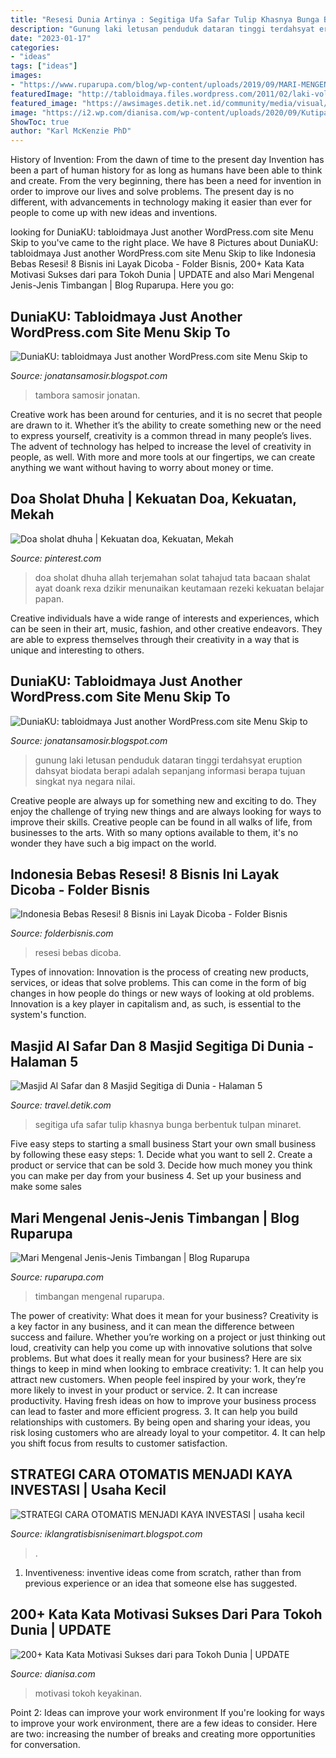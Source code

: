 ```yaml
---
title: "Resesi Dunia Artinya : Segitiga Ufa Safar Tulip Khasnya Bunga Berbentuk Tulpan Minaret"
description: "Gunung laki letusan penduduk dataran tinggi terdahsyat eruption dahsyat biodata berapi adalah sepanjang informasi berapa tujuan singkat nya negara nilai"
date: "2023-01-17"
categories:
- "ideas"
tags: ["ideas"]
images:
- "https://www.ruparupa.com/blog/wp-content/uploads/2019/09/MARI-MENGENAL-JENIS-JENIS-TIMBANGAN-RESIZE.jpg"
featuredImage: "http://tabloidmaya.files.wordpress.com/2011/02/laki-volcano.jpg"
featured_image: "https://awsimages.detik.net.id/community/media/visual/2019/06/12/4db604ec-2be8-4e63-8210-99fbb4b4aa3e_169.jpeg?w=780&amp;q=80"
image: "https://i2.wp.com/dianisa.com/wp-content/uploads/2020/09/Kutipan-Bijak-dari-Tokoh-Dunia.jpg?resize=1000%2C1000&amp;ssl=1"
ShowToc: true
author: "Karl McKenzie PhD"
---
```



History of Invention: From the dawn of time to the present day
Invention has been a part of human history for as long as humans have been able to think and create. From the very beginning, there has been a need for invention in order to improve our lives and solve problems. The present day is no different, with advancements in technology making it easier than ever for people to come up with new ideas and inventions.

	

		
looking for DuniaKU: tabloidmaya Just another WordPress.com site Menu Skip to you've came to the right place. We have 8 Pictures about DuniaKU: tabloidmaya Just another WordPress.com site Menu Skip to like Indonesia Bebas Resesi! 8 Bisnis ini Layak Dicoba - Folder Bisnis, 200+ Kata Kata Motivasi Sukses dari para Tokoh Dunia | UPDATE and also Mari Mengenal Jenis-Jenis Timbangan | Blog Ruparupa. Here you go:
		
    
## DuniaKU: Tabloidmaya Just Another WordPress.com Site Menu Skip To

<img loading=lazy src="https://lh5.googleusercontent.com/proxy/BaOI83RUKfY1NP3_yaC73TMyGYNdrtFZkPqV2r8L_i63SVJaSGBj5QVawyI-q9axdKNrXlV10bCq1rhKngLFO3PQpOkCUCoSB0IDU3BHG6gcgOmgpneoI_nBcX1qeu7fjPc=s0-d" onerror="this.onerror=null;this.src='https://tse2.mm.bing.net/th?id=OIP.32LcUuzGYn23qQ_7mogdNwHaFj&amp;pid=15.1';" alt="DuniaKU: tabloidmaya Just another WordPress.com site Menu Skip to">

_Source: jonatansamosir.blogspot.com_

>tambora samosir jonatan. 

	

Creative work has been around for centuries, and it is no secret that people are drawn to it. Whether it’s the ability to create something new or the need to express yourself, creativity is a common thread in many people’s lives. The advent of technology has helped to increase the level of creativity in people, as well. With more and more tools at our fingertips, we can create anything we want without having to worry about money or time.

    
## Doa Sholat Dhuha | Kekuatan Doa, Kekuatan, Mekah

<img loading=lazy src="https://i.pinimg.com/originals/f7/71/6f/f7716fd0a0081c8c423ad5f6443bac45.jpg" onerror="this.onerror=null;this.src='https://tse2.mm.bing.net/th?id=OIP.XR9mhjPlvA_0gXUDa-5vcAHaFN&amp;pid=15.1';" alt="Doa sholat dhuha | Kekuatan doa, Kekuatan, Mekah">

_Source: pinterest.com_

>doa sholat dhuha allah terjemahan solat tahajud tata bacaan shalat ayat doank rexa dzikir menunaikan keutamaan rezeki kekuatan belajar papan. 

	

Creative individuals have a wide range of interests and experiences, which can be seen in their art, music, fashion, and other creative endeavors. They are able to express themselves through their creativity in a way that is unique and interesting to others.

    
## DuniaKU: Tabloidmaya Just Another WordPress.com Site Menu Skip To

<img loading=lazy src="http://tabloidmaya.files.wordpress.com/2011/02/laki-volcano.jpg" onerror="this.onerror=null;this.src='https://tse2.mm.bing.net/th?id=OIP.Yic3g5BO53mrroe1rkKekQHaGB&amp;pid=15.1';" alt="DuniaKU: tabloidmaya Just another WordPress.com site Menu Skip to">

_Source: jonatansamosir.blogspot.com_

>gunung laki letusan penduduk dataran tinggi terdahsyat eruption dahsyat biodata berapi adalah sepanjang informasi berapa tujuan singkat nya negara nilai. 

	

Creative people are always up for something new and exciting to do. They enjoy the challenge of trying new things and are always looking for ways to improve their skills. Creative people can be found in all walks of life, from businesses to the arts. With so many options available to them, it's no wonder they have such a big impact on the world.

    
## Indonesia Bebas Resesi! 8 Bisnis Ini Layak Dicoba - Folder Bisnis

<img loading=lazy src="https://folderbisnis.com/wp-content/uploads/2021/08/Indonesia-Bebas-Resesi-800x450.jpg" onerror="this.onerror=null;this.src='https://tse1.mm.bing.net/th?id=OIP.wrxUeqTsy5LhkMEjXEPyHwHaEK&amp;pid=15.1';" alt="Indonesia Bebas Resesi! 8 Bisnis ini Layak Dicoba - Folder Bisnis">

_Source: folderbisnis.com_

>resesi bebas dicoba. 

	

Types of innovation:
Innovation is the process of creating new products, services, or ideas that solve problems. This can come in the form of big changes in how people do things or new ways of looking at old problems. Innovation is a key player in capitalism and, as such, is essential to the system's function.

    
## Masjid Al Safar Dan 8 Masjid Segitiga Di Dunia - Halaman 5

<img loading=lazy src="https://awsimages.detik.net.id/community/media/visual/2019/06/12/4db604ec-2be8-4e63-8210-99fbb4b4aa3e_169.jpeg?w=780&amp;q=80" onerror="this.onerror=null;this.src='https://tse1.mm.bing.net/th?id=OIP.FY_gASRHQwTCzJli27AemgHaEK&amp;pid=15.1';" alt="Masjid Al Safar dan 8 Masjid Segitiga di Dunia - Halaman 5">

_Source: travel.detik.com_

>segitiga ufa safar tulip khasnya bunga berbentuk tulpan minaret. 

	

Five easy steps to starting a small business
Start your own small business by following these easy steps: 1. Decide what you want to sell 2. Create a product or service that can be sold 3. Decide how much money you think you can make per day from your business 4. Set up your business and make some sales 
    
## Mari Mengenal Jenis-Jenis Timbangan | Blog Ruparupa

<img loading=lazy src="https://www.ruparupa.com/blog/wp-content/uploads/2019/09/MARI-MENGENAL-JENIS-JENIS-TIMBANGAN-RESIZE.jpg" onerror="this.onerror=null;this.src='https://tse3.mm.bing.net/th?id=OIP.XTlZfaP0dQhmqmrd-KY7mgHaD4&amp;pid=15.1';" alt="Mari Mengenal Jenis-Jenis Timbangan | Blog Ruparupa">

_Source: ruparupa.com_

>timbangan mengenal ruparupa. 

	

The power of creativity: What does it mean for your business?
Creativity is a key factor in any business, and it can mean the difference between success and failure. Whether you’re working on a project or just thinking out loud, creativity can help you come up with innovative solutions that solve problems. But what does it really mean for your business? Here are six things to keep in mind when looking to embrace creativity: 1. It can help you attract new customers. When people feel inspired by your work, they’re more likely to invest in your product or service. 2. It can increase productivity. Having fresh ideas on how to improve your business process can lead to faster and more efficient progress. 3. It can help you build relationships with customers. By being open and sharing your ideas, you risk losing customers who are already loyal to your competitor. 4. It can help you shift focus from results to customer satisfaction.

    
## STRATEGI CARA OTOMATIS MENJADI KAYA INVESTASI | Usaha Kecil

<img loading=lazy src="https://2.bp.blogspot.com/-TGFUDuHYi4w/Ty1i9g484cI/AAAAAAAABVc/xTmBBBiFtIc/s1600/300x250.jpg" onerror="this.onerror=null;this.src='https://tse3.mm.bing.net/th?id=OIP.A8Q-51c_efeMMZP6qp5pOgAAAA&amp;pid=15.1';" alt="STRATEGI CARA OTOMATIS MENJADI KAYA INVESTASI | usaha kecil">

_Source: iklangratisbisnisenimart.blogspot.com_

>. 

	

1. Inventiveness: inventive ideas come from scratch, rather than from previous experience or an idea that someone else has suggested.

    
## 200+ Kata Kata Motivasi Sukses Dari Para Tokoh Dunia | UPDATE

<img loading=lazy src="https://i2.wp.com/dianisa.com/wp-content/uploads/2020/09/Kutipan-Bijak-dari-Tokoh-Dunia.jpg?resize=1000%2C1000&amp;ssl=1" onerror="this.onerror=null;this.src='https://tse4.mm.bing.net/th?id=OIP.k_08nY637qZLYEIfQCowrAHaHa&amp;pid=15.1';" alt="200+ Kata Kata Motivasi Sukses dari para Tokoh Dunia | UPDATE">

_Source: dianisa.com_

>motivasi tokoh keyakinan. 

	

Point 2: Ideas can improve your work environment
If you're looking for ways to improve your work environment, there are a few ideas to consider. Here are two: increasing the number of breaks and creating more opportunities for conversation.

